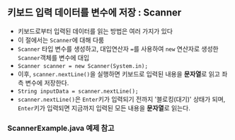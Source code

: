 ## 키보드 입력 데이터를 변수에 저장 : Scanner
- 키보드로부터 입력된 데이터를 읽는 방법은 여러 가지가 있다
- 이 절에서는 `Scanner`에 대해 다룸
- `Scanner` 타입 변수를 생성하고, 대입연산자 `=`를 사용하여 `new` 연산자로 생성한 `Scanner`객체를 변수에 대입
- ``Scanner scanner = new Scanner(System.in);``
- 이후, `scanner.nextLine()`을 실행하면 키보드로 입력된 내용을 **문자열**로 읽고 좌측 변수에 저장한다.
- ``String inputData = scanner.nextLine();``
- `scanner.nextLine()`은 `Enter`키가 입력되기 전까지 '블로킹(대기)' 상태가 되며, `Enter`키가 입력되면 지금까지 입력된 모든 내용을 **문자열**로 읽는다.
### ScannerExample.java 예제 참고
